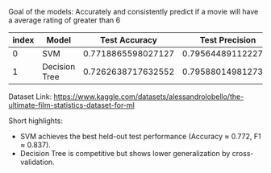 Goal of the models: Accurately and consistently predict if a movie will have a average rating of greater than 6 

|index|Model|Test Accuracy|Test Precision|Test Recall|Test F1-score|Mean CV Accuracy|Std Dev CV Accuracy|
|---|---|---|---|---|---|---|---|
|0|SVM|0\.7718865598027127|0\.7956448911222781|0\.8828996282527881|0\.8370044052863436|0\.764103844471076|0\.00917934346949328|
|1|Decision Tree|0\.7262638717632552|0\.795880149812734|0\.7899628252788105|0\.792910447761194|0\.713231657440697|0\.013040825939252734|

Dataset Link: https://www.kaggle.com/datasets/alessandrolobello/the-ultimate-film-statistics-dataset-for-ml

Short highlights:
- SVM achieves the best held-out test performance (Accuracy ≈ 0.772, F1 ≈ 0.837).
- Decision Tree is competitive but shows lower generalization by cross-validation.
